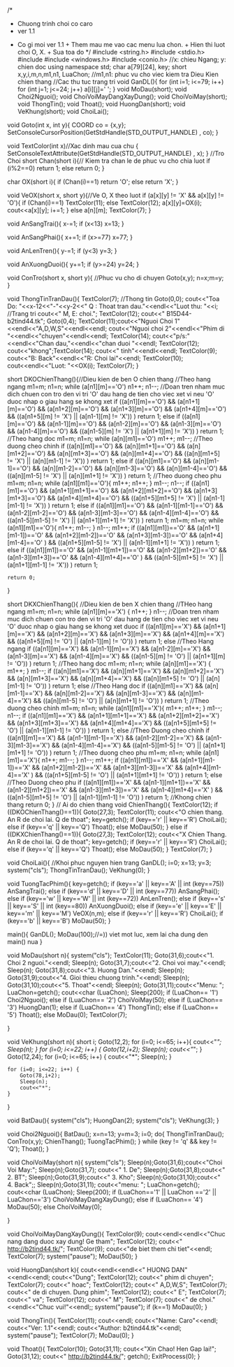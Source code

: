 /*
- Chuong trinh choi co caro
- ver 1.1
* Co gi moi ver 1.1
		+ Them mau me vao cac menu lua chon.
		+ Hien thi luot choi O, X.
		+ Sua toa do
*/
#include <string.h>
#include <stdio.h>
#include <iostream>
#include <windows.h>
#include <conio.h>
//x: chieu Ngang; y: chien doc
using namespace std;
char a[79][24], key;
short x,y,i,m,n,m1,n1, LuaChon; //m1,n1: phuc vu cho viec kiem tra Dieu Kien chien thang
//Cac thu tuc trang tri
void GanDL(){
    for (int i=1; i<=79; i++)
        for (int j=1; j<=24; j++)
            a[i][j]=' ';
}
void MoDau(short);
void Choi2Nguoi();
void ChoiVoiMayDangXayDung();
void ChoiVoiMay(short);
void ThongTin();
void Thoat();
void HuongDan(short);
void VeKhung(short);
void ChoiLai();

void Goto(int x, int y){
    COORD co = {x,y};
    SetConsoleCursorPosition(GetStdHandle(STD_OUTPUT_HANDLE) , co);
}

void TextColor(int x)//Xac dinh mau cua chu
{
  SetConsoleTextAttribute(GetStdHandle(STD_OUTPUT_HANDLE) , x);
}
//Tro Choi
short Chan(short i){// Kiem tra chan le de phuc vu cho chia luot
    if (i%2==0) return 1;
    else return 0;
}

char OX(short i){
    if (Chan(i)==1) return 'O';
    else return 'X';
}

void VeOX(short x, short y){//Ve O, X theo luot
    if (a[x][y] != 'X' && a[x][y] != 'O'){
         if (Chan(i)==1) TextColor(11); else TextColor(12);
         a[x][y]=OX(i);
         cout<<a[x][y];
         i+=1;
    }
    else a[n][m];
    TextColor(7);
}

void AnSangTrai(){
    x-=1;
    if (x<13) x=13;
}

void AnSangPhai(){
    x+=1;
    if (x>=77) x=77;
}

void AnLenTren(){
    y-=1;
    if (y<3) y=3;
}

void AnXuongDuoi(){
    y+=1;
    if (y>=24) y=24;
}

void ConTro(short x, short y){  //Phuc vu cho di chuyen
    Goto(x,y);
    n=x;m=y;
}

void ThongTinTranDau(){
    TextColor(7);
    //Thong tin
    Goto(0,0); cout<<"Toa Do: "<<x-12<<"-"<<y-2<<"    Q : Thoat tran dau."<<endl<<"Luot thu: "<<i;
    //Trang tri
    cout<<"     M, E: choi.";
    TextColor(12); cout<<"           B15D44-b2tind44.tk";
    Goto(0,4); TextColor(11);cout<<"Nguoi Choi 1"<<endl<<"A,D,W,S"<<endl<<endl;
               cout<<"Nguoi choi 2"<<endl<<"Phim di "<<endl<<"chuyen"<<endl<<endl;
    TextColor(14); cout<<"p/s:"<<endl<<"Chan dau,"<<endl<<"chan duoi "<<endl; TextColor(12); cout<<"khong";TextColor(14); cout<<" tinh"<<endl<<endl;
    TextColor(9); cout<<"B: Back"<<endl<<"R: Choi lai"<<endl;
    TextColor(10); cout<<endl<<"Luot: "<<OX(i);
    TextColor(7);
}

short DKOChienThang(){//Dieu kien de ben O chien thang
    //Theo hang ngang
    m1=m; n1=n;
    while (a[n1][m]=='O')
        n1++;
    n1--;
    //Doan tren nham muc dich chuen con tro den vi tri 'O' dau hang de tien cho viec xet vi neu 'O' duoc nhap o giau hang se khong xet
    if ((a[n1][m]=='O') && (a[n1+1][m]=='O') && (a[n1+2][m]=='O') && (a[n1+3][m]=='O') && (a[n1+4][m]=='O') && ((a[n1+5][m] != 'X') || (a[n1-1][m] != 'X')) ) return 1; else
    if ((a[n1][m]=='O') && (a[n1-1][m]=='O') && (a[n1-2][m]=='O') && (a[n1-3][m]=='O') && (a[n1-4][m]=='O') && ((a[n1-5][m] != 'X') || (a[n1+1][m] != 'X')) ) return 1;
    //Theo hang doc
    m1=m; n1=n;
    while (a[n][m1]=='O')
        m1++;
    m1--;
    //Theo duong cheo chinh
    if ((a[n][m1]=='O') && (a[n][m1+1]=='O') && (a[n][m1+2]=='O') && (a[n][m1+3]=='O') && (a[n][m1+4]=='O') && ((a[n][m1+5] != 'X') || (a[n][m1-1] != 'X')) ) return 1; else
    if ((a[n][m1]=='O') && (a[n][m1-1]=='O') && (a[n][m1-2]=='O') && (a[n][m1-3]=='O') && (a[n][m1-4]=='O') && ((a[n][m1-5] != 'X') || (a[n][m1+1] != 'X')) ) return 1;
    //Theo duong cheo phu
    m1=m; n1=n;
    while (a[n1][m1]=='O'){
        m1++; n1++;
    }
    m1--; n1--;
    if ((a[n1][m1]=='O') && (a[n1+1][m1+1]=='O') && (a[n1+2][m1+2]=='O') && (a[n1+3][m1+3]=='O') && (a[n1+4][m1+4]=='O') && ((a[n1+5][m1+5] != 'X') || (a[n1-1][m1-1] != 'X')) ) return 1; else
    if ((a[n1][m1]=='O') && (a[n1-1][m1-1]=='O') && (a[n1-2][m1-2]=='O') && (a[n1-3][m1-3]=='O') && (a[n1-4][m1-4]=='O') && ((a[n1-5][m1-5] != 'X') || (a[n1+1][m1+1] != 'X')) ) return 1;
    m1=m; n1=n;
    while (a[n1][m1]=='O'){
        n1++; m1--;
    }
    n1--; m1++;
    if ((a[n1][m1])=='O' && (a[n1+1][m1-1])=='O' && (a[n1+2][m1-2])=='O' && (a[n1+3][m1-3])=='O' && (a[n1+4][m1-4]=='O' ) && ((a[n1+5][m1-5] != 'X') || (a[n1-1][m1+1] != 'X')) ) return 1; else
    if ((a[n1][m1])=='O' && (a[n1-1][m1+1])=='O' && (a[n1-2][m1+2])=='O' && (a[n1-3][m1+3])=='O' && (a[n1-4][m1+4]=='O' ) && ((a[n1-5][m1+5] != 'X') || (a[n1+1][m1-1] != 'X')) ) return 1;

    return 0;
}

short DKXChienThang(){ //Dieu kien de ben X chien thang
    //THeo hang ngang
    m1=m; n1=n;
    while (a[n1][m]=='X') {
        n1++;
    }
    n1--;
    //Doan tren nham muc dich chuen con tro den vi tri 'O' dau hang de tien cho viec xet vi neu 'O' duoc nhap o giau hang se khong xet duoc
    if ((a[n1][m]=='X') && (a[n1+1][m]=='X') && (a[n1+2][m]=='X') && (a[n1+3][m]=='X') && (a[n1+4][m]=='X') && ((a[n1+5][m] != 'O') || (a[n1-1][m] != 'O')) ) return 1; else //Theo Hang ngang
    if ((a[n1][m]=='X') && (a[n1-1][m]=='X') && (a[n1-2][m]=='X') && (a[n1-3][m]=='X') && (a[n1-4][m]=='X') && ((a[n1-5][m] != 'O') || (a[n1+1][m] != 'O')) ) return 1;
    //Theo hang doc
    m1=m; n1=n;
    while (a[n][m1]=='X') {
        m1++;
    }
    m1--;
    if ((a[n][m1]=='X') && (a[n][m1+1]=='X') && (a[n][m1+2]=='X') && (a[n][m1+3]=='X') && (a[n][m1+4]=='X') && ((a[n][m1+5] != 'O') || (a[n][m1-1] != 'O')) ) return 1; else //Theo Hang doc
    if ((a[n][m1]=='X') && (a[n][m1-1]=='X') && (a[n][m1-2]=='X') && (a[n][m1-3]=='X') && (a[n][m1-4]=='X') && ((a[n][m1-5] != 'O') || (a[n][m1+1] != 'O')) ) return 1;
    //Theo duong cheo chinh
    m1=m; n1=n;
    while (a[n1][m1]=='X'){
        m1++; n1++;
    }
    m1--; n1--;
    if ((a[n1][m1]=='X') && (a[n1+1][m1+1]=='X') && (a[n1+2][m1+2]=='X') && (a[n1+3][m1+3]=='X') && (a[n1+4][m1+4]=='X') && ((a[n1+5][m1+5] != 'O') || (a[n1-1][m1-1] != 'O')) ) return 1; else //Theo Duong cheo chinh
    if ((a[n1][m1]=='X') && (a[n1-1][m1-1]=='X') && (a[n1-2][m1-2]=='X') && (a[n1-3][m1-3]=='X') && (a[n1-4][m1-4]=='X') && ((a[n1-5][m1-5] != 'O') || (a[n1+1][m1+1] != 'O')) ) return 1;
    //Theo duong cheo phu
    m1=m; n1=n;
    while (a[n1][m1]=='X'){
        n1++; m1--;
    }
    n1--; m1++;
    if ((a[n1][m1])=='X' && (a[n1+1][m1-1])=='X' && (a[n1+2][m1-2])=='X' && (a[n1+3][m1-3])=='X' && (a[n1+4][m1-4]=='X' ) && ((a[n1+5][m1-5] != 'O') || (a[n1+1][m1+1] != 'O')) ) return 1; else //Theo Duong cheo phu
    if ((a[n1][m1])=='X' && (a[n1-1][m1+1])=='X' && (a[n1-2][m1+2])=='X' && (a[n1-3][m1+3])=='X' && (a[n1-4][m1+4]=='X' ) && ((a[n1-5][m1+5] != 'O') || (a[n1-1][m1-1] != 'O')) ) return 1;
    //Khong chien thang
    return 0;
}
// Ai do chien thang
void ChienThang(){
    TextColor(12);
    if ((DKOChienThang()==1)){
        Goto(27,3); TextColor(11); cout<<"O chien thang. An R de choi lai. Q de thoat";
        key=getch();
        if (key=='r' || key=='R') ChoiLai();
        else
            if (key=='q' || key=='Q') Thoat(); else MoDau(50);
    }
    else
        if ((DKXChienThang()==1)){
            Goto(27,3);  TextColor(12); cout<<"X Chien Thang. An R de choi lai. Q de thoat";
            key=getch();
        if (key=='r' || key=='R') ChoiLai();
        else
            if (key=='q' || key=='Q') Thoat(); else MoDau(50);
        }
    TextColor(7);
}

void ChoiLai(){ //Khoi phuc nguyen hien trang
    GanDL();
    i=0; x=13; y=3;
    system("cls");
    ThongTinTranDau();
    VeKhung(0);
}

void TuongTacPhim(){
    key=getch();
    if (key=='a' || key=='A' || int (key==75)) AnSangTrai(); else
    if (key=='d' || key=='D' || int (key==77)) AnSangPhai(); else
    if (key=='w' || key=='W' || int (key==72)) AnLenTren(); else
    if (key=='s' || key=='S' || int (key==80)) AnXuongDuoi(); else
    if (key=='e' || key=='E' || key=='m' || key=='M') VeOX(n,m); else
    if (key=='r' || key=='R') ChoiLai();
    if (key=='b' || key=='B') MoDau(50);
}

main(){
    GanDL();
    MoDau(100);//=)) viet mot luc, xem lai cha dung den main() nua
}

void MoDau(short n){
    system("cls");
    TextColor(11);
    Goto(31,6);cout<<"1. Choi 2 nguoi."<<endl;
    Sleep(n); Goto(31,7);cout<<"2. Choi voi may."<<endl;
    Sleep(n); Goto(31,8);cout<<"3. Huong Dan."<<endl;
    Sleep(n); Goto(31,9);cout<<"4. Gioi thieu chuong trinh."<<endl;
    Sleep(n); Goto(31,10);cout<<"5. Thoat"<<endl;
    Sleep(n); Goto(31,11);cout<<"Menu: ";
    LuaChon=getch();
    cout<<char (LuaChon);
    Sleep(200);
    if (LuaChon== '1') Choi2Nguoi(); else
    if (LuaChon== '2') ChoiVoiMay(50); else
    if (LuaChon== '3') HuongDan(1); else
    if (LuaChon== '4') ThongTin(); else
    if (LuaChon== '5') Thoat(); else MoDau(0);
    TextColor(7);

}

void VeKhung(short n){
    short i;
    Goto(12,2);
    for (i=0; i<=65; i++){
        cout<<"*"; Sleep(n);
    }
    for (i=0; i<=22; i++) {
        Goto(12,i+2);
        Sleep(n);
        cout<<"*";
    }
    Goto(12,24);
    for (i=0; i<=65; i++) {
        cout<<"*"; Sleep(n);
    }

    for (i=0; i<=22; i++) {
        Goto(78,i+2);
        Sleep(n);
        cout<<"*";
    }
}

void BatDau(){
    system("cls");
    HuongDan(2);
    system("cls");
    VeKhung(3);
}

void Choi2Nguoi(){
    BatDau();
    x=n=13; y=m=3;
    i=0;
    do{
        ThongTinTranDau();
        ConTro(x,y);
        ChienThang();
        TuongTacPhim();
    } while (key != 'q' && key != 'Q');
    Thoat();
}

void ChoiVoiMay(short n){
    system("cls");
    Sleep(n);Goto(31,6);cout<<"Choi Voi May:";
    Sleep(n);Goto(31,7); cout<<"  1. De";
    Sleep(n);Goto(31,8);cout<<"  2. BT";
    Sleep(n);Goto(31,9);cout<<"  3. Kho";
    Sleep(n);Goto(31,10);cout<<"  4. Back";;
    Sleep(n);Goto(31,11); cout<<"menu: ";
    LuaChon=getch();
    cout<<char (LuaChon);
    Sleep(200);
    if (LuaChon=='1' || LuaChon =='2' || LuaChon=='3') ChoiVoiMayDangXayDung(); else
    if (LuaChon== '4') MoDau(50); else ChoiVoiMay(0);

}

void ChoiVoiMayDangXayDung(){
    TextColor(9);  cout<<endl<<endl<<"Chuc nang dang duoc xay dung! Ge tham";
    TextColor(12); cout<<" http://b2tind44.tk/";
    TextColor(9);  cout<<"de biet them chi tiet"<<endl;
    TextColor(7);
    system("pause");
    MoDau(50);
}

void HuongDan(short k){
    cout<<endl<<endl<<"                             HUONG DAN"<<endl<<endl;
    cout<<"Dung";
    TextColor(12); cout<<" phim di chuyen";
    TextColor(7);  cout<<" hoac";
    TextColor(12); cout<<" A,D,W,S";
    TextColor(7);  cout<<" de di chuyen. Dung phim";
    TextColor(12); cout<<" E";
    TextColor(7);  cout<<" va";
    TextColor(12); cout<<" M";
    TextColor(7);  cout<<" de choi."<<endl<<"Chuc vui!"<<endl;;
    system("pause");
    if (k==1) MoDau(0);
}

void ThongTin(){
    TextColor(11);
    cout<<endl;
    cout<<"Name: Caro"<<endl;
    cout<<"Ver: 1.1"<<endl;
    cout<<"Author: b2tind44.tk"<<endl;
    system("pause");
    TextColor(7);
    MoDau(0);
}

void Thoat(){
    TextColor(10);
    Goto(31,11); cout<<"Xin Chao! Hen Gap lai!";
    Goto(31,12); cout<<" http://b2tind44.tk/";
    getch();
    ExitProcess(0);
}

